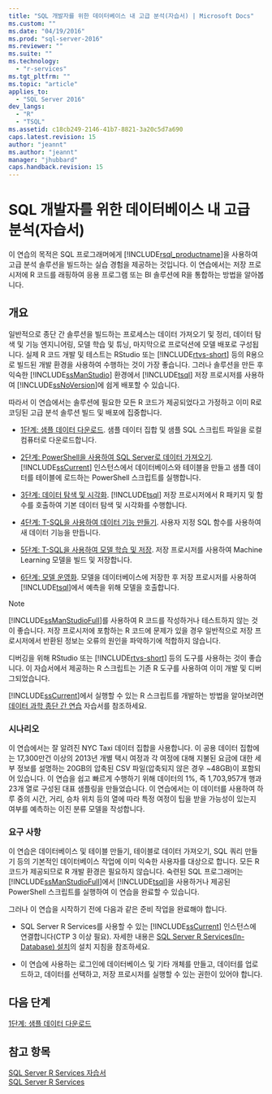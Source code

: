 ```yaml
---
title: "SQL 개발자를 위한 데이터베이스 내 고급 분석(자습서) | Microsoft Docs"
ms.custom: ""
ms.date: "04/19/2016"
ms.prod: "sql-server-2016"
ms.reviewer: ""
ms.suite: ""
ms.technology: 
  - "r-services"
ms.tgt_pltfrm: ""
ms.topic: "article"
applies_to: 
  - "SQL Server 2016"
dev_langs: 
  - "R"
  - "TSQL"
ms.assetid: c18cb249-2146-41b7-8821-3a20c5d7a690
caps.latest.revision: 15
author: "jeannt"
ms.author: "jeannt"
manager: "jhubbard"
caps.handback.revision: 15
---
```

# SQL 개발자를 위한 데이터베이스 내 고급 분석(자습서)
이 연습의 목적은 SQL 프로그래머에게 [!INCLUDE[rsql_productname](../../includes/rsql-productname-md.md)]을 사용하여 고급 분석 솔루션을 빌드하는 실습 경험을 제공하는 것입니다. 이 연습에서는 저장 프로시저에 R 코드를 래핑하여 응용 프로그램 또는 BI 솔루션에 R을 통합하는 방법을 알아봅니다.  
  
## 개요  
일반적으로 종단 간 솔루션을 빌드하는 프로세스는 데이터 가져오기 및 정리, 데이터 탐색 및 기능 엔지니어링, 모델 학습 및 튜닝, 마지막으로 프로덕션에 모델 배포로 구성됩니다. 실제 R 코드 개발 및 테스트는 RStudio 또는 [!INCLUDE[rtvs-short](../../includes/rtvs-short-md.md)] 등의 R용으로 빌드된 개발 환경을 사용하여 수행하는 것이 가장 좋습니다. 그러나 솔루션을 만든 후 익숙한 [!INCLUDE[ssManStudio](../../includes/ssmanstudio-md.md)] 환경에서 [!INCLUDE[tsql](../../includes/tsql-md.md)] 저장 프로시저를 사용하여 [!INCLUDE[ssNoVersion](../../includes/ssnoversion-md.md)]에 쉽게 배포할 수 있습니다.  
  
따라서 이 연습에서는 솔루션에 필요한 모든 R 코드가 제공되었다고 가정하고 이미 R로 코딩된 고급 분석 솔루션 빌드 및 배포에 집중합니다.  
  
-   [1단계: 샘플 데이터 다운로드](../../advanced-analytics/r-services/step-1-download-the-sample-data-in-database-advanced-analytics-tutorial.md).    샘플 데이터 집합 및 샘플 SQL 스크립트 파일을 로컬 컴퓨터로 다운로드합니다.  
  
-   [2단계: PowerShell을 사용하여 SQL Server로 데이터 가져오기](../../advanced-analytics/r-services/step-2-import-data-to-sql-server-using-powershell.md).  [!INCLUDE[ssCurrent](../../includes/sscurrent-md.md)] 인스턴스에서 데이터베이스와 테이블을 만들고 샘플 데이터를 테이블에 로드하는 PowerShell 스크립트를 실행합니다.  
  
-   [3단계: 데이터 탐색 및 시각화](../../advanced-analytics/r-services/step-3-explore-and-visualize-the-data-in-database-advanced-analytics-tutorial.md).   [!INCLUDE[tsql](../../includes/tsql-md.md)] 저장 프로시저에서 R 패키지 및 함수를 호출하여 기본 데이터 탐색 및 시각화를 수행합니다.  
  
-   [4단계: T-SQL을 사용하여 데이터 기능 만들기](../../advanced-analytics/r-services/step-4-create-data-features-using-t-sql-in-database-advanced-analytics-tutorial.md).  사용자 지정 SQL 함수를 사용하여 새 데이터 기능을 만듭니다.  
  
-   [5단계: T-SQL을 사용하여 모델 학습 및 저장](../../advanced-analytics/r-services/step-5-train-and-save-a-model-using-t-sql.md).  저장 프로시저를 사용하여 Machine Learning 모델을 빌드 및 저장합니다.  
  
-   [6단계: 모델 운영화](../../advanced-analytics/r-services/step-6-operationalize-the-model-in-database-advanced-analytics-tutorial.md).  모델을 데이터베이스에 저장한 후 저장 프로시저를 사용하여 [!INCLUDE[tsql](../../includes/tsql-md.md)]에서 예측을 위해 모델을 호출합니다.  
  
> [!NOTE]  
> [!INCLUDE[ssManStudioFull](../../includes/ssmanstudiofull-md.md)]를 사용하여 R 코드를 작성하거나 테스트하지 않는 것이 좋습니다. 저장 프로시저에 포함하는 R 코드에 문제가 있을 경우 일반적으로 저장 프로시저에서 반환된 정보는 오류의 원인을 파악하기에 적합하지 않습니다.   
>   
> 디버깅을 위해 RStudio 또는 [!INCLUDE[rtvs-short](../../includes/rtvs-short-md.md)] 등의 도구를 사용하는 것이 좋습니다. 이 자습서에서 제공하는 R 스크립트는 기존 R 도구를 사용하여 이미 개발 및 디버그되었습니다.  
>   
> [!INCLUDE[ssCurrent](../../includes/sscurrent-md.md)]에서 실행할 수 있는 R 스크립트를 개발하는 방법을 알아보려면 [데이터 과학 종단 간 연습](../../advanced-analytics/r-services/data-science-end-to-end-walkthrough.md) 자습서를 참조하세요.  
  
### 시나리오  
이 연습에서는 잘 알려진 NYC Taxi 데이터 집합을 사용합니다. 이 공용 데이터 집합에는 17,300만건 이상의 2013년 개별 택시 여정과 각 여정에 대해 지불된 요금에 대한 세부 정보를 설명하는 20GB의 압축된 CSV 파일(압축되지 않은 경우 ~48GB)이 포함되어 있습니다. 이 연습을 쉽고 빠르게 수행하기 위해 데이터의 1%, 즉 1,703,957개 행과 23개 열로 구성된 대표 샘플링을 만들었습니다. 이 연습에서는 이 데이터를 사용하여 하루 중의 시간, 거리, 승차 위치 등의 열에 따라 특정 여정이 팁을 받을 가능성이 있는지 여부를 예측하는 이진 분류 모델을 작성합니다.  
  
  
### 요구 사항  
이 연습은 데이터베이스 및 테이블 만들기, 테이블로 데이터 가져오기, SQL 쿼리 만들기 등의 기본적인 데이터베이스 작업에 이미 익숙한 사용자를 대상으로 합니다. 모든 R 코드가 제공되므로 R 개발 환경은 필요하지 않습니다. 숙련된 SQL 프로그래머는 [!INCLUDE[ssManStudioFull](../../includes/ssmanstudiofull-md.md)]에서 [!INCLUDE[tsql](../../includes/tsql-md.md)]을 사용하거나 제공된 PowerShell 스크립트를 실행하여 이 연습을 완료할 수 있습니다.  
  
그러나 이 연습을 시작하기 전에 다음과 같은 준비 작업을 완료해야 합니다.  
  
-   SQL Server R Services를 사용할 수 있는 [!INCLUDE[ssCurrent](../../includes/sscurrent-md.md)] 인스턴스에 연결합니다(CTP 3 이상 필요). 자세한 내용은 [SQL Server R Services(In-Database) 설치](https://msdn.microsoft.com/library/mt696069.aspx)의 설치 지침을 참조하세요.  
  
 -   이 연습에 사용하는 로그인에 데이터베이스 및 기타 개체를 만들고, 데이터를 업로드하고, 데이터를 선택하고, 저장 프로시저를 실행할 수 있는 권한이 있어야 합니다.  
  
## 다음 단계  
[1단계: 샘플 데이터 다운로드](../../advanced-analytics/r-services/step-1-download-the-sample-data-in-database-advanced-analytics-tutorial.md)  
  
## 참고 항목  
[SQL Server R Services 자습서](../../advanced-analytics/r-services/sql-server-r-services-tutorials.md)  
[SQL Server R Services](../../advanced-analytics/r-services/sql-server-r-services.md)  
  
  
  
